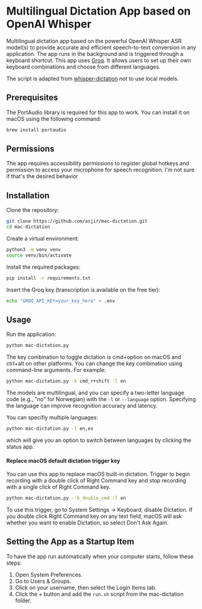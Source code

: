 # Multilingual Dictation App based on OpenAI Whisper
Multilingual dictation app based on the powerful OpenAI Whisper ASR model(s) to provide accurate and efficient speech-to-text conversion in any application. The app runs in the background and is triggered through a keyboard shortcut. This app uses [Groq](https://groq.com). It allows users to set up their own keyboard combinations and choose from different languages.

The script is adapted from [whisper-dictation](https://github.com/foges/whisper-dictation) *not* to use local models.

## Prerequisites
The PortAudio library is required for this app to work. You can install it on macOS using the following command:

```bash
brew install portaudio
```

## Permissions
The app requires accessibility permissions to register global hotkeys and permission to access your microphone for speech recognition. I'm not sure if that's the desired behavior

## Installation
Clone the repository:

```bash
git clone https://github.com/asjir/mac-dictation.git
cd mac-dictation
```

Create a virtual environment:

```bash
python3 -m venv venv
source venv/bin/activate
```

Install the required packages:

```bash
pip install -r requirements.txt
```

Insert the Groq key (transcription is available on the free tier):
```bash
echo "GROQ_API_KEY=your_key_here" > .env
```

## Usage
Run the application:

```bash
python mac-dictation.py
```

The key combination to toggle dictation is cmd+option on macOS and ctrl+alt on other platforms. You can change the key combination using command-line arguments. For example:

```bash
python mac-dictation.py -k cmd_r+shift -l en
```

The models are multilingual, and you can specify a two-letter language code (e.g., "no" for Norwegian) with the `-l` or `--language` option. Specifying the language can improve recognition accuracy and latency.

You can specifiy multiple languages:
```bash
python mac-dictation.py -l en,es
```
which will give you an option to switch between languages by clicking the status app.


#### Replace macOS default dictation trigger key
You can use this app to replace macOS built-in dictation. Trigger to begin recording with a double click of Right Command key and stop recording with a single click of Right Command key.
```bash
python mac-dictation.py --k_double_cmd -l en
```
To use this trigger, go to System Settings -> Keyboard, disable Dictation. If you double click Right Command key on any text field, macOS will ask whether you want to enable Dictation, so select Don't Ask Again.

## Setting the App as a Startup Item
To have the app run automatically when your computer starts, follow these steps:

 1. Open System Preferences.
 2. Go to Users & Groups.
 3. Click on your username, then select the Login Items tab.
 4. Click the + button and add the `run.sh` script from the mac-dictation folder.
